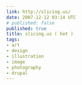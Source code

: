 ```yaml
---
link: http://slicing.us/
date: 2007-12-12 03:14 UTC
# published: false
published: true
title: slicing.us ( hot )
tags:
- art
- design
- illustration
- image
- photography
- drupal
---
```



